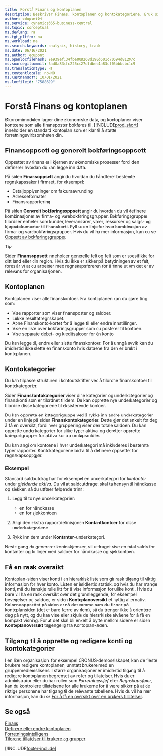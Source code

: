```yaml
---
title: Forstå Finans og kontoplanen
description: Beskriver Finans, kontoplanen og kontokategoriene. Bruk siden Finansoppsett til å angi hvordan du håndterer bestemte regnskapssaker i firmaet.
author: edupont04
ms.service: dynamics365-business-central
ms.topic: conceptual
ms.devlang: na
ms.tgt_pltfrm: na
ms.workload: na
ms.search.keywords: analysis, history, track
ms.date: 06/16/2021
ms.author: edupont
ms.openlocfilehash: 2e939ef134fbe008268d190d601c70694d81297c
ms.sourcegitcommit: 6ad0a834fc225cc27dfdbee4a83cf06bbbcbc1c9
ms.translationtype: HT
ms.contentlocale: nb-NO
ms.lasthandoff: 10/01/2021
ms.locfileid: "7588629"
---
```

# <a name="understanding-the-general-ledger-and-the-coa"></a>Forstå Finans og kontoplanen

Økonomimodulen lagrer dine økonomiske data, og kontoplanen viser kontoene som alle finansposter bokføres til. [!INCLUDE[prod_short](includes/prod_short.md)] inneholder en standard kontoplan som er klar til å støtte forretningsvirksomheten din.

## <a name="general-ledger-setup-and-general-posting-setup"></a>Finansoppsett og generelt bokføringsoppsett

Oppsettet av finans er i kjernen av økonomiske prosesser fordi den definerer hvordan du kan legge inn data.  

På siden **Finansoppsett** angir du hvordan du håndterer bestemte regnskapssaker i firmaet, for eksempel:  

* Detaljopplysninger om fakturaavrunding  
* Adresseformater  
* Finansrapportering  

På siden **Generelt bokføringsoppsett** angir du hvordan du vil definere kombinasjoner av firma- og varebokføringsgrupper. Bokføringsgrupper tilordner enheter som kunder, leverandører, varer, ressurser og salgs- og kjøpsdokumenter til finanskonti. Fyll ut en linje for hver kombinasjon av firma- og varebokføringsgrupper. Hvis du vil ha mer informasjon, kan du se [Oppsett av bokføringsgrupper](finance-posting-groups.md).  

> [!TIP]
> Siden **Finansoppsett** inneholder generelle felt og felt som er spesifikke for ditt land eller din region. Hvis du ikke er sikker på betydningen av et felt, foreslår vi at du arbeider med regnskapsføreren for å finne ut om det er av relevans for organisasjonen.  

## <a name="the-chart-of-accounts"></a>Kontoplanen

Kontoplanen viser alle finanskontoer. Fra kontoplanen kan du gjøre ting som:  

* Vise rapporter som viser finansposter og saldoer.  
* Lukke resultatregnskapet.  
* Åpne Finanskonto-kortet for å legge til eller endre innstillinger.  
* Vise en liste over bokføringsgrupper som du posterer til kontoen.
* Vise separate debet- og kreditsaldoer for én konto  

Du kan legge til, endre eller slette finanskontoer. For å unngå avvik kan du imidlertid ikke slette en finanskonto hvis dataene fra den er brukt i kontoplanen.  

## <a name="account-categories"></a>Kontokategorier

Du kan tilpasse strukturen i kontoutskrifter ved å tilordne finanskontoer til kontokategorier.  

Siden **Finanskontokategorier** viser dine kategorier og underkategorier og finanskonti som er tilordnet til dem. Du kan opprette nye underkategorier og tilordne disse kategoriene til eksisterende kontoer.  

Du kan opprette en kategorigruppe ved å rykke inn andre underkategorier under en linje på siden **Finanskontokategorier**. Dette gjør det enkelt for deg å få en oversikt, fordi hver gruppering viser den totale saldoen. Du kan opprette underkategorier for ulike typer aktiva, og deretter opprette kategorigrupper for aktiva kontra omløpsmidler.  

Du kan angi om kontoene i hver underkategori må inkluderes i bestemte typer rapporter. Kontokategoriene bidra til å definere oppsettet for regnskapsoppgjør.  

### <a name="example"></a>Eksempel

Standard saldoutdrag har for eksempel en underkategori for *kontanter* under *gjeldende aktiva*. Du vil at saldoutdraget skal ta hensyn til håndkasse og sjekker, så du utfører følgende trinn:  

1. Legg til to nye underkategorier:

    * en for håndkasse  
    * en for sjekkontoen  
2. Angi den ekstra rapportdefinisjonen **Kontantkontoer** for disse underkategoriene.  
3. Rykk inn dem under **Kontanter**-underkategori.  

Neste gang du genererer kontoskjemaer, vil utdraget vise en total saldo for kontanter og to linjer med saldoer for håndkasse og sjekkontoen.  

## <a name="getting-a-quick-overview"></a>Få en rask oversikt
Kontoplan-siden viser konti i en hierarkisk liste som gir rask tilgang til viktig informasjon for hver konto. Listen er imidlertid statisk, og hvis du har mange konti, må du kanskje rulle litt for å vise informasjon for ulike konti. Hvis du bare vil ha en rask oversikt over det grunnleggende, for eksempel bevegelser og saldoer, er siden **Kontoplanoversikt** et nyttig alternativ. Kolonneoppsettet på siden er nå det samme som du finner på kontoplansiden (det er bare færre av dem), så du trenger ikke å orientere deg på nytt, og du kan vise eller skjule de hierarkiske nivåene for å få en kompakt visning. For at det skal bli enkelt å bytte mellom sidene er siden **Kontoplanoversikt** tilgjengelig fra Kontoplan-siden.

## <a name="access-to-create-and-edit-accounts-and-account-categories"></a>Tilgang til å opprette og redigere konti og kontokategorier

I en liten organisasjon, for eksempel CRONUS-demoselskapet, kan de fleste brukere redigere kontoplanen, unntatt brukere med en gruppemedlemslisens. I større organisasjoner er imidlertid tilgang til å redigere kontoplanen begrenset av roller og tillatelser. Hvis du er administrator eller du har rollen som *Forretningssjef* eller *Regnskapsfører*, kan du kontrollere tillatelsene for alle brukerne for å være sikker på at de riktige personene har tilgang til de relevante tabellene. Hvis du vil ha mer informasjon, kan du se [For å få en oversikt over en brukers tillatelser](ui-define-granular-permissions.md#to-get-an-overview-of-a-users-permissions).  

## <a name="see-also"></a>Se også

[Finans](finance.md)  
[Definere eller endre kontoplanen](finance-setup-chart-accounts.md)  
[Forretningsintelligens](bi.md)  
[Tilordne tillatelser til brukere og grupper](ui-define-granular-permissions.md)  


[!INCLUDE[footer-include](includes/footer-banner.md)]